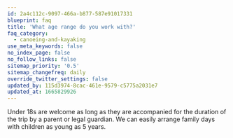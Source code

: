 ```yaml
---
id: 2a4c112c-9097-466a-b877-587e91017331
blueprint: faq
title: 'What age range do you work with?'
faq_category:
  - canoeing-and-kayaking
use_meta_keywords: false
no_index_page: false
no_follow_links: false
sitemap_priority: '0.5'
sitemap_changefreq: daily
override_twitter_settings: false
updated_by: 115d3974-8cac-461e-9579-c5775a2031e7
updated_at: 1665829926
---
```

Under 18s are welcome as long as they are accompanied for the duration of the trip by a parent or legal guardian. We can easily arrange family days with children as young as 5 years.